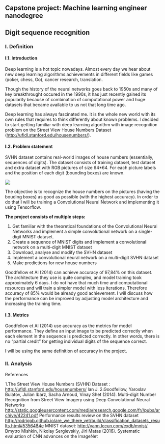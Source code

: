 ## Capstone project: Machine learning engineer nanodegree

## Digit sequence recognition

### I. Definition
#### I.1. Introduction

Deep learning is a hot topic nowadays. Almost every day we hear about new deep learning algorithms achievements in different fields like games (poker, chess, Go), cancer research, translation.

 Though the history of the neural networks goes back to 1950s and many of key breakthrought occured in the 1990s, it has just recently gained its popularity because of combination of computational power and huge datasets that became available to us not that long time ago.

Deep learning has always fascinated me. It is the whole new world with its own rules that requires to think differently about known problems. I decided to start getting familiar with deep learning algorithm with image recognition problem on the Street View House Numbers Dataset (http://ufldl.stanford.edu/housenumbers/).

#### I.2. Problem statement
SVHN dataset contains real-world images of house numbers (essentially, sequences of digits). The dataset consists of training dataset, test dataset and extra dataset with RGB pictures of size 64*64. For each picture labels and the position of each digit (bounding boxes) are known.

![](/home/vecht499/GitHub/Udacity/digit_recognition/examples_new.png) 

The objective is to recognize the house numbers on the pictures (having the bouding boxes) as good as possible (with the highest accuracy). In order to do that I will be training a Convolutional Neural Network and implementing it using Tensorflow.

**The project consists of multiple steps:**

1. Get familiar with the theoretical foundations of the Convolutional Neural Networks and implement a simple convolutional network on a single-digit MNIST dataset.
2. Create a sequence of MNIST digits and implement a convolutional network on a multi-digit MNIST dataset
3. Download, analyse and modify the SVHN dataset
4. Implement a convolutional neural network on a multi-digit SVHN dataset
5. Make predictions for new house numbers

Goodfellow et Al (2014) can achieve accuracy of 97,84% on this dataset. The architecture they use is quite complex, and model training took approximately 6 days. I do not have that much time and computational resources and will train a simpler model with less iterations. Therefore accuracy of 85% would be already good achievement. I will discuss how the performance can be improved by adjusting model architecture and increasing the training time.

#### I.3. Metrics

Goodfellow et Al (2014) use accuracy as the metrics for model performance. They define an input image to be predicted correctly when each element in the sequence is predicted correctly. In other words, there is no “partial credit” for getting individual digits of the sequence correct. 

I will be using the same definition of accuracy in the project.

### II. Analysis
References

1.The Street View House Numbers (SVHN) Dataset : http://ufldl.stanford.edu/housenumbers/
Ian J.
2.Goodfellow, Yaroslav Bulatov, Julian Ibarz, Sacha Arnoud, Vinay Shet (2014). Multi-digit Number Recognition from Street View Imagery using Deep Convolutional Neural Networks http://static.googleusercontent.com/media/research.google.com/fr//pubs/archive/42241.pdf
Performance results review on the SVHN dataset http://rodrigob.github.io/are_we_there_yet/build/classification_datasets_results.html#5356484e
MNIST dataset: http://yann.lecun.com/exdb/mnist/
Dmytro Mishkin, Nikolay Sergievskiy, Jiri Matas (2016). Systematic evaluation of CNN advances on the ImageNet


